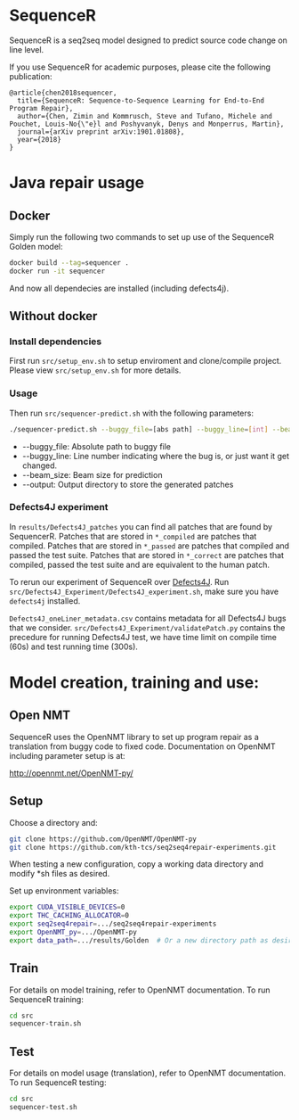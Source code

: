 # SequenceR

SequenceR is a seq2seq model designed to predict source code change on line level.

If you use SequenceR for academic purposes, please cite the following publication:
```
@article{chen2018sequencer,
  title={SequenceR: Sequence-to-Sequence Learning for End-to-End Program Repair},
  author={Chen, Zimin and Kommrusch, Steve and Tufano, Michele and Pouchet, Louis-No{\"e}l and Poshyvanyk, Denys and Monperrus, Martin},
  journal={arXiv preprint arXiv:1901.01808},
  year={2018}
}
```

# Java repair usage

## Docker

Simply run the following two commands to set up use of the SequenceR Golden model:
```bash
docker build --tag=sequencer .
docker run -it sequencer
```

And now all dependecies are installed (including defects4j).

## Without docker

### Install dependencies

First run `src/setup_env.sh` to setup enviroment and clone/compile project. Please view `src/setup_env.sh` for more details.

### Usage

Then run `src/sequencer-predict.sh` with the following parameters:
```bash
./sequencer-predict.sh --buggy_file=[abs path] --buggy_line=[int] --beam_size=[int] --output=[abs path]
```
* --buggy_file: Absolute path to buggy file
* --buggy_line: Line number indicating where the bug is, or just want it get changed.
* --beam_size: Beam size for prediction
* --output: Output directory to store the generated patches

### Defects4J experiment

In `results/Defects4J_patches` you can find all patches that are found by SequencerR. Patches that are stored in `*_compiled` are patches that compiled. Patches that are stored in `*_passed` are patches that compiled and passed the test suite. Patches that are stored in `*_correct` are patches that compiled, passed the test suite and are equivalent to the human patch.

To rerun our experiment of SequenceR over [Defects4J](https://github.com/rjust/defects4j). Run `src/Defects4J_Experiment/Defects4J_experiment.sh`, make sure you have `defects4j` installed.

`Defects4J_oneLiner_metadata.csv` contains metadata for all Defects4J bugs that we consider. `src/Defects4J_Experiment/validatePatch.py` contains the precedure for running Defects4J test, we have time limit on compile time (60s) and test running time (300s).

# Model creation, training and use:

## Open NMT

SequenceR uses the OpenNMT library to set up program repair as a translation from buggy code to fixed code. Documentation on OpenNMT including parameter setup is at:

http://opennmt.net/OpenNMT-py/

## Setup

Choose a directory and:
```bash
git clone https://github.com/OpenNMT/OpenNMT-py
git clone https://github.com/kth-tcs/seq2seq4repair-experiments.git
```
When testing a new configuration, copy a working data directory and modify *sh files as desired.

Set up environment variables:

```bash
export CUDA_VISIBLE_DEVICES=0
export THC_CACHING_ALLOCATOR=0
export seq2seq4repair=.../seq2seq4repair-experiments
export OpenNMT_py=.../OpenNMT-py
export data_path=.../results/Golden  # Or a new directory path as desired
```

## Train

For details on model training, refer to OpenNMT documentation. To run SequenceR training:

```bash
cd src
sequencer-train.sh
```

## Test

For details on model usage (translation), refer to OpenNMT documentation. To run SequenceR testing:

```bash
cd src
sequencer-test.sh
```
